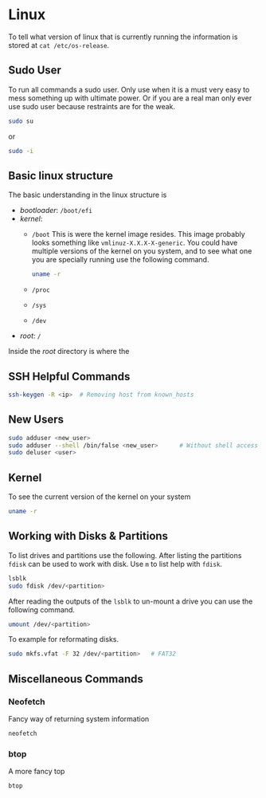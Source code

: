 
# Linux

To tell what version of linux that is currently running the information is stored at `cat /etc/os-release`.

## Sudo User

To run all commands a sudo user. Only use when it is a must very easy to mess something up with ultimate power. Or if you are a real man only ever use sudo user because restraints are for the weak.

``` bash
sudo su
```
or 
``` bash
sudo -i
```

## Basic linux structure

The basic understanding in the linux structure is 

- *bootloader*: `/boot/efi`
- *kernel*:
    - `/boot`
        This is were the kernel image resides. This image probably looks something like `vmlinuz-X.X.X-X-generic`. You could have multiple versions of the kernel on you system, and to see what one you are specially running use the following command.

        ``` bash
        uname -r
        ```
    - `/proc`
    - `/sys`
    - `/dev`
- *root*: `/`

Inside the *root* directory is where the 


## SSH Helpful Commands

``` bash
ssh-keygen -R <ip>  # Removing host from known_hosts
```

## New Users

``` bash
sudo adduser <new_user>
sudo adduser --shell /bin/false <new_user>      # Without shell access 
sudo deluser <user>
```

## Kernel

To see the current version of the kernel on your system 

``` bash
uname -r
```

## Working with Disks & Partitions

To list drives and partitions use the following. After listing the partitions `fdisk` can be used to work with disk. Use `m` to list help with `fdisk`.

``` bash
lsblk
sudo fdisk /dev/<partition>
```

After reading the outputs of the `lsblk` to un-mount a drive you can use the following command.

``` bash
umount /dev/<partition>
```

To example for reformating disks.

``` bash
sudo mkfs.vfat -F 32 /dev/<partition>   # FAT32
```


## Miscellaneous Commands

### Neofetch

Fancy way of returning system information

``` bash
neofetch
```

### btop

A more fancy top

``` bash
btop
```
